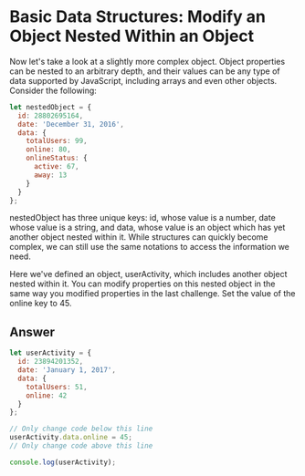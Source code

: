 # Basic Data Structures: Modify an Object Nested Within an Object

Now let's take a look at a slightly more complex object. Object properties can be nested to an arbitrary depth, and their values can be any type of data supported by JavaScript, including arrays and even other objects. Consider the following:

```JavaScript
let nestedObject = {
  id: 28802695164,
  date: 'December 31, 2016',
  data: {
    totalUsers: 99,
    online: 80,
    onlineStatus: {
      active: 67,
      away: 13
    }
  }
};
```

nestedObject has three unique keys: id, whose value is a number, date whose value is a string, and data, whose value is an object which has yet another object nested within it. While structures can quickly become complex, we can still use the same notations to access the information we need.

Here we've defined an object, userActivity, which includes another object nested within it. You can modify properties on this nested object in the same way you modified properties in the last challenge. Set the value of the online key to 45.

## Answer

```JavaScript
let userActivity = {
  id: 23894201352,
  date: 'January 1, 2017',
  data: {
    totalUsers: 51,
    online: 42
  }
};

// Only change code below this line
userActivity.data.online = 45;
// Only change code above this line

console.log(userActivity);
```